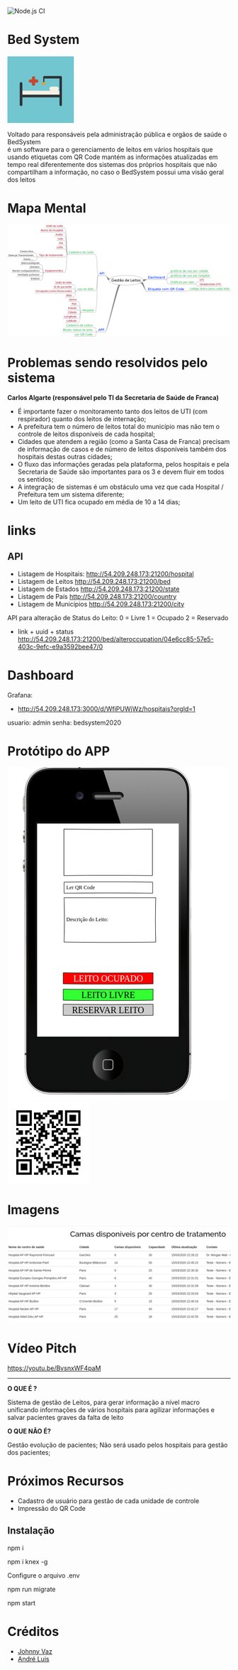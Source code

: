
![Node.js CI](https://github.com/johnnyvaz1/BedSystem/workflows/Node.js%20CI/badge.svg)

# Bed System
![Logo](/docs/logo2.png)

Voltado para responsáveis pela administração pública e orgãos de saúde o BedSystem  
é um software para o gerenciamento de leitos em vários hospitais
que usando etiquetas com QR Code mantém as informações atualizadas em tempo real
diferentemente dos sistemas dos próprios hospitais que não compartilham a informação,
no caso o BedSystem possui uma visão geral dos leitos

# Mapa Mental
![Mapa Mental](/docs/Gestao-de-Leitos.png)

# Problemas sendo resolvidos pelo sistema
 __Carlos Algarte (responsável pelo TI da Secretaria de Saúde de Franca)__

 * É importante fazer o monitoramento tanto dos leitos de UTI (com respirador) quanto dos leitos de internação;
 * A prefeitura tem o número de leitos total do município mas não tem o controle de leitos disponíveis de cada hospital;
 * Cidades que atendem a região (como a Santa Casa de Franca) precisam de informação de casos e de número de leitos disponíveis também dos hospitais destas outras cidades;
 * O fluxo das informações geradas pela plataforma, pelos hospitais e pela Secretaria de Saúde são importantes para os 3 e devem fluir em todos os sentidos;
 * A integração de sistemas é um obstáculo uma vez que cada Hospital / Prefeitura tem um sistema diferente;
 * Um leito de UTI fica ocupado em média de 10 a 14 dias;

 # links
 ## API
  * Listagem de Hospitais:
  http://54.209.248.173:21200/hospital
  * Listagem de Leitos
  http://54.209.248.173:21200/bed
  * Listagem de Estados
  http://54.209.248.173:21200/state
  * Listagem de País
  http://54.209.248.173:21200/country
  * Listagem de Municípios
  http://54.209.248.173:21200/city
  
  API para alteração de Status do Leito: 
   0 = Livre
   1 = Ocupado
   2 = Reservado
  
  * link + uuid + status
  http://54.209.248.173:21200/bed/alteroccupation/04e6cc85-57e5-403c-9efc-e9a3592bee47/0

# Dashboard
Grafana: 
 * http://54.209.248.173:3000/d/WfiPUWjWz/hospitais?orgId=1
 
 usuario: admin
 senha: bedsystem2020

# Protótipo do APP
![APP](/docs/prototipo.png)
![QR Code](/docs/qrcode2.png)

# Imagens

![Camas Disponiveis](/docs/camas-disponiveis.png)

# Vídeo Pitch

https://youtu.be/BvsnxWF4paM

--------
 __O QUE É ?__

Sistema de gestão de Leitos, para gerar informação a nível macro unificando informações de vários hospitais para agilizar informações e salvar pacientes graves da falta de leito

 __O QUE NÃO É?__

Gestão evolução de pacientes;
Não será usado pelos hospitais para gestão dos pacientes;


# Próximos Recursos

 * Cadastro de usuário para gestão de cada unidade de controle
 * Impressão do QR Code

## Instalação

  npm i
  
  npm i knex -g
  
Configure o arquivo .env  

  npm run migrate
  
  npm start


# Créditos

* [Johnny Vaz](https://github.com/johnnyvaz1)
* [André Luis](https://github.com/crypnet)
